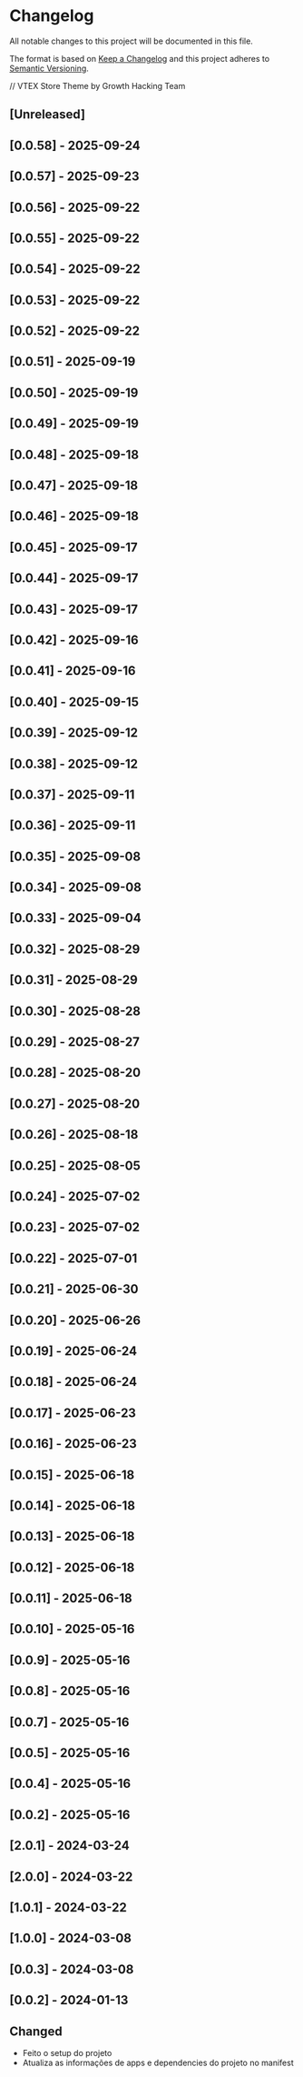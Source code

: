# Changelog

All notable changes to this project will be documented in this file.

The format is based on [Keep a Changelog](http://keepachangelog.com/en/1.0.0/)
and this project adheres to [Semantic Versioning](http://semver.org/spec/v2.0.0.html).

// VTEX Store Theme by Growth Hacking Team 

## [Unreleased]

## [0.0.58] - 2025-09-24

## [0.0.57] - 2025-09-23

## [0.0.56] - 2025-09-22

## [0.0.55] - 2025-09-22

## [0.0.54] - 2025-09-22

## [0.0.53] - 2025-09-22

## [0.0.52] - 2025-09-22

## [0.0.51] - 2025-09-19

## [0.0.50] - 2025-09-19

## [0.0.49] - 2025-09-19

## [0.0.48] - 2025-09-18

## [0.0.47] - 2025-09-18

## [0.0.46] - 2025-09-18

## [0.0.45] - 2025-09-17

## [0.0.44] - 2025-09-17

## [0.0.43] - 2025-09-17

## [0.0.42] - 2025-09-16

## [0.0.41] - 2025-09-16

## [0.0.40] - 2025-09-15

## [0.0.39] - 2025-09-12

## [0.0.38] - 2025-09-12

## [0.0.37] - 2025-09-11

## [0.0.36] - 2025-09-11

## [0.0.35] - 2025-09-08

## [0.0.34] - 2025-09-08

## [0.0.33] - 2025-09-04

## [0.0.32] - 2025-08-29

## [0.0.31] - 2025-08-29

## [0.0.30] - 2025-08-28

## [0.0.29] - 2025-08-27

## [0.0.28] - 2025-08-20

## [0.0.27] - 2025-08-20

## [0.0.26] - 2025-08-18

## [0.0.25] - 2025-08-05

## [0.0.24] - 2025-07-02

## [0.0.23] - 2025-07-02

## [0.0.22] - 2025-07-01

## [0.0.21] - 2025-06-30

## [0.0.20] - 2025-06-26

## [0.0.19] - 2025-06-24

## [0.0.18] - 2025-06-24

## [0.0.17] - 2025-06-23

## [0.0.16] - 2025-06-23

## [0.0.15] - 2025-06-18

## [0.0.14] - 2025-06-18

## [0.0.13] - 2025-06-18

## [0.0.12] - 2025-06-18

## [0.0.11] - 2025-06-18

## [0.0.10] - 2025-05-16

## [0.0.9] - 2025-05-16

## [0.0.8] - 2025-05-16

## [0.0.7] - 2025-05-16

## [0.0.5] - 2025-05-16

## [0.0.4] - 2025-05-16

## [0.0.2] - 2025-05-16

## [2.0.1] - 2024-03-24

## [2.0.0] - 2024-03-22

## [1.0.1] - 2024-03-22

## [1.0.0] - 2024-03-08

## [0.0.3] - 2024-03-08

## [0.0.2] - 2024-01-13
## Changed
 - Feito o setup do projeto
 - Atualiza as informações de apps e dependencies do projeto no manifest